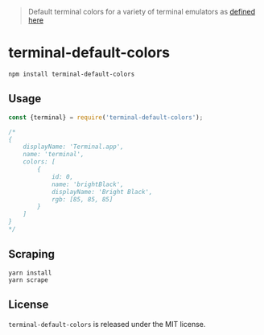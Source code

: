 > Default terminal colors for a variety of terminal emulators as [defined here](https://en.wikipedia.org/wiki/ANSI_escape_code#Colors)

# terminal-default-colors

```
npm install terminal-default-colors
```

## Usage

```js
const {terminal} = require('terminal-default-colors');

/* 
{
    displayName: 'Terminal.app',
    name: 'terminal', 
    colors: [
        {
            id: 0, 
            name: 'brightBlack', 
            displayName: 'Bright Black', 
            rgb: [85, 85, 85]
        }
    ]
} 
*/
```

## Scraping

```
yarn install
yarn scrape
```

## License

`terminal-default-colors` is released under the MIT license.